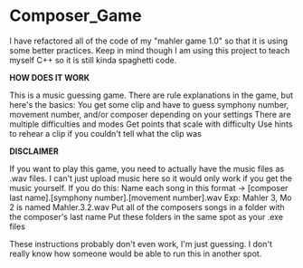 # Composer_Game
I have refactored all of the code of my "mahler game 1.0" so that it is using some better practices. Keep in mind though I am using this project to teach myself C++ so it is still kinda spaghetti code.


**HOW DOES IT WORK**

This is a music guessing game. There are rule explanations in the game, but here's the basics:
  You get some clip and have to guess symphony number, movement number, and/or composer depending on your settings
  There are multiple difficulties and modes
  Get points that scale with difficulty
  Use hints to rehear a clip if you couldn't tell what the clip was


  **DISCLAIMER**

  If you want to play this game, you need to actually have the music files as .wav files. I can't just upload music here so it would only work if you get the music yourself.
  If you do this:
    Name each song in this format -> [composer last name].[symphony number].[movement number].wav   Exp: Mahler 3, Mo 2 is named Mahler.3.2.wav
    Put all of the composers songs in a folder with the composer's last name
    Put these folders in the same spot as your .exe files

  These instructions probably don't even work, I'm just guessing. I don't really know how someone would be able to run this in another spot.

